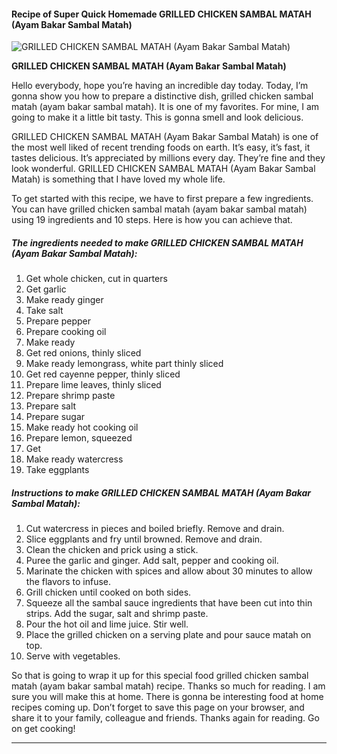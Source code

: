             

#### Recipe of Super Quick Homemade GRILLED CHICKEN SAMBAL MATAH (Ayam Bakar Sambal Matah)

![GRILLED CHICKEN SAMBAL MATAH (Ayam Bakar Sambal Matah)](https://img-global.cpcdn.com/recipes/2535964_5dc76e443f02a790/751x532cq70/grilled-chicken-sambal-matah-ayam-bakar-sambal-matah-recipe-main-photo.jpg)

**GRILLED CHICKEN SAMBAL MATAH (Ayam Bakar Sambal Matah)**

Hello everybody, hope you’re having an incredible day today. Today, I’m gonna show you how to prepare a distinctive dish, grilled chicken sambal matah (ayam bakar sambal matah). It is one of my favorites. For mine, I am going to make it a little bit tasty. This is gonna smell and look delicious.

GRILLED CHICKEN SAMBAL MATAH (Ayam Bakar Sambal Matah) is one of the most well liked of recent trending foods on earth. It’s easy, it’s fast, it tastes delicious. It’s appreciated by millions every day. They’re fine and they look wonderful. GRILLED CHICKEN SAMBAL MATAH (Ayam Bakar Sambal Matah) is something that I have loved my whole life.

To get started with this recipe, we have to first prepare a few ingredients. You can have grilled chicken sambal matah (ayam bakar sambal matah) using 19 ingredients and 10 steps. Here is how you can achieve that.

##### The ingredients needed to make GRILLED CHICKEN SAMBAL MATAH (Ayam Bakar Sambal Matah):

1.  Get whole chicken, cut in quarters
2.  Get garlic
3.  Make ready ginger
4.  Take salt
5.  Prepare pepper
6.  Prepare cooking oil
7.  Make ready
8.  Get red onions, thinly sliced
9.  Make ready lemongrass, white part thinly sliced
10.  Get red cayenne pepper, thinly sliced
11.  Prepare lime leaves, thinly sliced
12.  Prepare shrimp paste
13.  Prepare salt
14.  Prepare sugar
15.  Make ready hot cooking oil
16.  Prepare lemon, squeezed
17.  Get
18.  Make ready watercress
19.  Take eggplants

##### Instructions to make GRILLED CHICKEN SAMBAL MATAH (Ayam Bakar Sambal Matah):

1.  Cut watercress in pieces and boiled briefly. Remove and drain.
2.  Slice eggplants and fry until browned. Remove and drain.
3.  Clean the chicken and prick using a stick.
4.  Puree the garlic and ginger. Add salt, pepper and cooking oil.
5.  Marinate the chicken with spices and allow about 30 minutes to allow the flavors to infuse.
6.  Grill chicken until cooked on both sides.
7.  Squeeze all the sambal sauce ingredients that have been cut into thin strips. Add the sugar, salt and shrimp paste.
8.  Pour the hot oil and lime juice. Stir well.
9.  Place the grilled chicken on a serving plate and pour sauce matah on top.
10.  Serve with vegetables.

So that is going to wrap it up for this special food grilled chicken sambal matah (ayam bakar sambal matah) recipe. Thanks so much for reading. I am sure you will make this at home. There is gonna be interesting food at home recipes coming up. Don’t forget to save this page on your browser, and share it to your family, colleague and friends. Thanks again for reading. Go on get cooking!

* * *